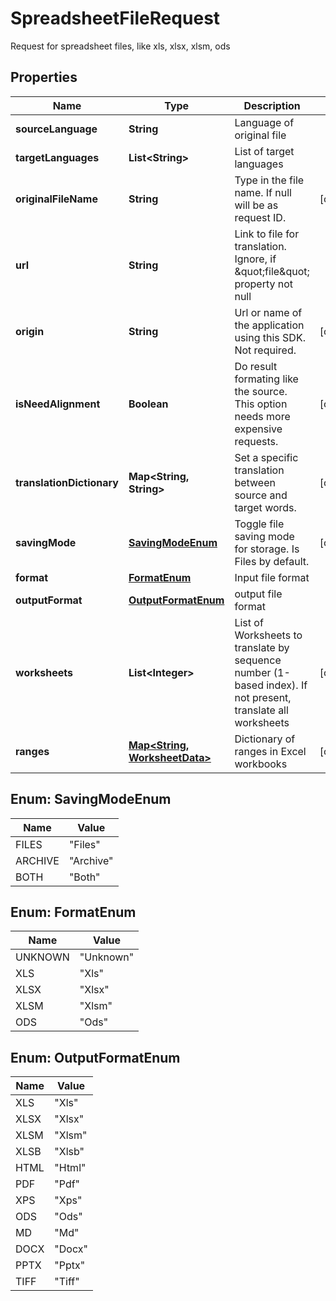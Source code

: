

# SpreadsheetFileRequest

Request for spreadsheet files, like xls, xlsx, xlsm, ods

## Properties

| Name | Type | Description | Notes |
|------------ | ------------- | ------------- | -------------|
|**sourceLanguage** | **String** | Language of original file |  |
|**targetLanguages** | **List&lt;String&gt;** | List of target languages |  |
|**originalFileName** | **String** | Type in the file name. If null will be as request ID. |  [optional] |
|**url** | **String** | Link to file for translation. Ignore, if \&quot;file\&quot; property not null |  |
|**origin** | **String** | Url or name of the application using this SDK. Not required. |  [optional] |
|**isNeedAlignment** | **Boolean** | Do result formating like the source. This option needs more expensive requests. |  [optional] |
|**translationDictionary** | **Map&lt;String, String&gt;** | Set a specific translation between source and target words. |  [optional] |
|**savingMode** | [**SavingModeEnum**](#SavingModeEnum) | Toggle file saving mode for storage.  Is Files by default. |  [optional] |
|**format** | [**FormatEnum**](#FormatEnum) | Input file format |  |
|**outputFormat** | [**OutputFormatEnum**](#OutputFormatEnum) | output file format |  |
|**worksheets** | **List&lt;Integer&gt;** | List of Worksheets to translate by sequence number (1-based index). If not present, translate all worksheets |  [optional] |
|**ranges** | [**Map&lt;String, WorksheetData&gt;**](WorksheetData.md) | Dictionary of ranges in Excel workbooks |  [optional] |



## Enum: SavingModeEnum

| Name | Value |
|---- | -----|
| FILES | &quot;Files&quot; |
| ARCHIVE | &quot;Archive&quot; |
| BOTH | &quot;Both&quot; |



## Enum: FormatEnum

| Name | Value |
|---- | -----|
| UNKNOWN | &quot;Unknown&quot; |
| XLS | &quot;Xls&quot; |
| XLSX | &quot;Xlsx&quot; |
| XLSM | &quot;Xlsm&quot; |
| ODS | &quot;Ods&quot; |



## Enum: OutputFormatEnum

| Name | Value |
|---- | -----|
| XLS | &quot;Xls&quot; |
| XLSX | &quot;Xlsx&quot; |
| XLSM | &quot;Xlsm&quot; |
| XLSB | &quot;Xlsb&quot; |
| HTML | &quot;Html&quot; |
| PDF | &quot;Pdf&quot; |
| XPS | &quot;Xps&quot; |
| ODS | &quot;Ods&quot; |
| MD | &quot;Md&quot; |
| DOCX | &quot;Docx&quot; |
| PPTX | &quot;Pptx&quot; |
| TIFF | &quot;Tiff&quot; |



